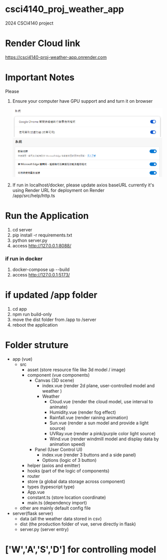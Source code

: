 # csci4140_proj_weather_app

2024 CSCI4140 project

# Render Cloud link

https://csci4140-proj-weather-app.onrender.com

# Important Notes

Please<br>

1. Ensure your computer have GPU support and and turn it on browser<br>

   <img src="./README_resource/chrome.png" /><br>
   <img src="./README_resource/edge.png" /><br>

2. If run in localhost/docker, please update axios baseURL
   currently it's using Render URL for deployment on Render <br>
   /app/src/help/http.ts

# Run the Application

1. cd server
2. pip install -r requirements.txt
3. python server.py
4. access http://127.0.0.1:8088/

### if run in docker

1. docker-compose up --build
2. access http://127.0.0.1:5173/

# if updated /app folder

1. cd app
2. npm run build-only
3. move the dist folder from /app to /server
4. reboot the application

# Folder struture

- app (vue) <br>
  - src
    - asset (store resource file like 3d model / image)
    * component (vue components)
      - Canvas (3D scene)
        - index.vue (render 2d plane, user-controlled model and weather )
        * Weather
          - Cloud.vue (render the cloud model, use interval to animate)
          - Humidity.vue (render fog effect)
          - Rainfall.vue (render raining animation)
          - Sun.vue (render a sun model and provide a light source)
          - UVRay.vue (render a pink/purple color light source)
          - Wind.vue (render windmill model and display data by animation speed)
      - Panel (User Control UI)
        - index.vue (render 3 buttons and a side panel)
        - Options (logic of 3 button)
    * helper (axios and emitter)
    * hooks (part of the logic of components)
    * router
    * store (a global data storage across component)
    * types (typescript type)
    * App.vue
    * constant.ts (store location coordinate)
    * main.ts (dependency import)
  - other are mainly default config file
- server(flask server)<br>
  - data (all the weather data stored in csv)
  - dist (the production folder of vue, serve directly in flask)
  - server.py (server entry)

# ['W','A','S','D'] for controlling model
